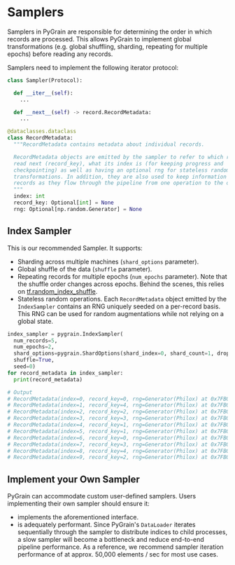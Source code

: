 # Samplers

Samplers in PyGrain are responsible for determining the order in which records
are processed. This allows PyGrain to implement global transformations (e.g.
global shuffling, sharding, repeating for multiple epochs) before reading any
records.

Samplers need to implement the following iterator protocol:

```python
class Sampler(Protocol):

  def __iter__(self):
    ...

  def __next__(self) -> record.RecordMetadata:
    ...

@dataclasses.dataclass
class RecordMetadata:
  """RecordMetadata contains metadata about individual records.

  RecordMetadata objects are emitted by the sampler to refer to which record to
  read next (record_key), what its index is (for keeping progress and
  checkpointing) as well as having an optional rng for stateless random
  transformations. In addition, they are also used to keep information about
  records as they flow through the pipeline from one operation to the other.
  """
  index: int
  record_key: Optional[int] = None
  rng: Optional[np.random.Generator] = None
```

## Index Sampler

This is our recommended Sampler. It supports:

* Sharding across multiple machines (`shard_options` parameter).
* Global shuffle of the data (`shuffle` parameter).
* Repeating records for multiple epochs (`num_epochs` parameter). Note that the
shuffle order changes across epochs. Behind the scenes, this relies on
[tf.random_index_shuffle](https://www.tensorflow.org/api_docs/python/tf/random_index_shuffle).
* Stateless random operations. Each `RecordMetadata` object emitted by the
`IndexSampler` contains an RNG uniquely seeded on a per-record basis. This
RNG can be used for random augmentations while not relying on a global state.

```python
index_sampler = pygrain.IndexSampler(
  num_records=5,
  num_epochs=2,
  shard_options=pygrain.ShardOptions(shard_index=0, shard_count=1, drop_remainder=True),
  shuffle=True,
  seed=0)
for record_metadata in index_sampler:
  print(record_metadata)

# Output
# RecordMetadata(index=0, record_key=0, rng=Generator(Philox) at 0x7FB09947AF80)
# RecordMetadata(index=1, record_key=4, rng=Generator(Philox) at 0x7FB0994789E0)
# RecordMetadata(index=2, record_key=2, rng=Generator(Philox) at 0x7FB099478740)
# RecordMetadata(index=3, record_key=3, rng=Generator(Philox) at 0x7FB0994789E0)
# RecordMetadata(index=4, record_key=1, rng=Generator(Philox) at 0x7FB099478740)
# RecordMetadata(index=5, record_key=1, rng=Generator(Philox) at 0x7FB0994789E0)
# RecordMetadata(index=6, record_key=0, rng=Generator(Philox) at 0x7FB099478740)
# RecordMetadata(index=7, record_key=3, rng=Generator(Philox) at 0x7FB0994789E0)
# RecordMetadata(index=8, record_key=4, rng=Generator(Philox) at 0x7FB099478740)
# RecordMetadata(index=9, record_key=2, rng=Generator(Philox) at 0x7FB0994789E0)
```

## Implement your Own Sampler

PyGrain can accommodate custom user-defined samplers. Users implementing their
own sampler should ensure it:

* implements the aforementioned interface.
* is adequately performant. Since PyGrain's `DataLoader` iterates sequentially
  through the sampler to distribute indices to
  child processes, a slow sampler will become a bottleneck and reduce end-to-end
  pipeline performance. As a reference, we recommend sampler iteration performance
  of at approx. 50,000 elements / sec for most use cases.
